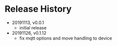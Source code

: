 # Release History

* 20191113, v0.0.1
	* initial release
* 20191126, v0.1.12
	* fix mqtt options and move handling to device
